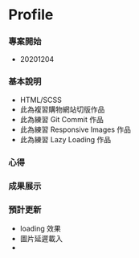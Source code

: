 # Profile

### 專案開始

- 20201204

### 基本說明

- HTML/SCSS
- 此為複習購物網站切版作品
- 此為練習 Git Commit 作品
- 此為練習 Responsive Images 作品
- 此為練習 Lazy Loading 作品

### 心得

### 成果展示

### 預計更新

- loading 效果
- 圖片延遲載入
-

